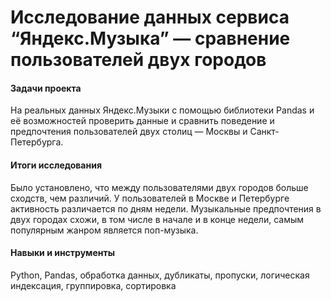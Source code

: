 # Исследование данных сервиса “Яндекс.Музыка” — сравнение пользователей двух городов
#### Задачи проекта
На реальных данных Яндекс.Музыки c помощью библиотеки Pandas и её возможностей проверить данные и сравнить поведение и предпочтения пользователей двух столиц — Москвы и Санкт-Петербурга.
#### Итоги исследования 
Было установлено, что между пользователями двух городов больше сходств, чем различий. У пользователей в Москве и Петербурге активность различается по дням недели. Музыкальные предпочтения в двух городах схожи, в том числе в начале и в конце недели, самым популярным жанром является поп-музыка.
#### Навыки и инструменты
Python, Pandas, обработка данных, дубликаты, пропуски, логическая индексация, группировка, сортировка
